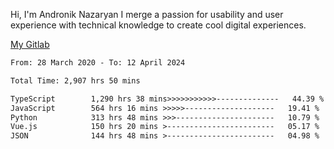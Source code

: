 Hi, I'm Andronik Nazaryan
I merge a passion for usability and user experience with technical knowledge to create cool digital experiences.

[My Gitlab](https://gitlab.com/anridev24)

<!--START_SECTION:waka-->

```txt
From: 28 March 2020 - To: 12 April 2024

Total Time: 2,907 hrs 50 mins

TypeScript        1,290 hrs 38 mins>>>>>>>>>>>--------------   44.39 %
JavaScript        564 hrs 16 mins >>>>>--------------------   19.41 %
Python            313 hrs 48 mins >>>----------------------   10.79 %
Vue.js            150 hrs 20 mins >------------------------   05.17 %
JSON              144 hrs 48 mins >------------------------   04.98 %
```

<!--END_SECTION:waka-->
